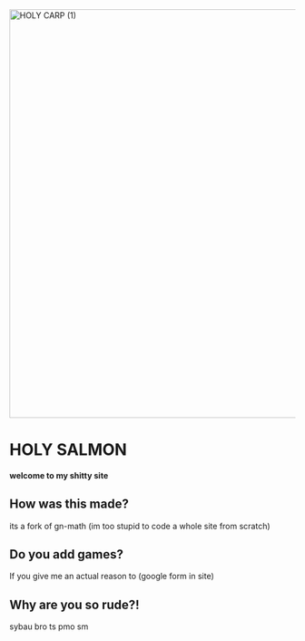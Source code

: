 
<img width="1280" height="720" alt="HOLY CARP (1)" src="https://github.com/user-attachments/assets/d39ea743-995b-4935-95a6-a4589c99d97e" />

# HOLY SALMON
#### welcome to my shitty site
## How was this made?
its a fork of gn-math (im too stupid to code a whole site from scratch)
## Do you add games?
If you give me an actual reason to (google form in site)
## Why are you so rude?!
sybau bro ts pmo sm
